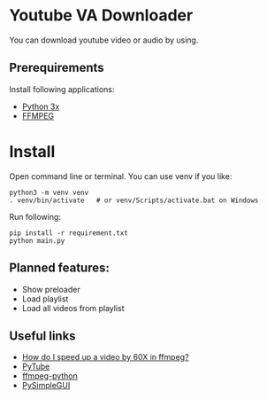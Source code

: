 
# Youtube VA Downloader

You can download youtube video or audio by using.

## Prerequirements
Install following applications:
* [Python 3x](https://www.python.org)
* [FFMPEG](https://ffmpeg.org/download.html)

# Install
Open command line or terminal.
You can use venv if you like:
```
python3 -m venv venv
. venv/bin/activate   # or venv/Scripts/activate.bat on Windows
```

Run following:
```
pip install -r requirement.txt 
python main.py
```

## Planned features:
 * Show preloader
 * Load playlist
 * Load all videos from playlist

## Useful links
* [How do I speed up a video by 60X in ffmpeg?](https://superuser.com/questions/1261678/how-do-i-speed-up-a-video-by-60x-in-ffmpeg)
* [PyTube](https://python-pytube.readthedocs.io/en/latest/index.html)
* [ffmpeg-python](https://kkroening.github.io/ffmpeg-python/)
* [PySimpleGUI](https://pysimplegui.readthedocs.io)
